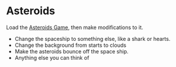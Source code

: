 # Asteroids

Load the [Asteroids Game](https://makecode.com/_Thr5e9gD38Va), then make modifications to it. 

* Change the spaceship to something else, like a shark or hearts. 
* Change the background from starts to clouds
* Make the asteroids bounce off the space ship. 
* Anything else you can think of